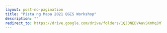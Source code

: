 ```yaml
---
layout: post-no-pagination
title: "Pista ng Mapa 2021 QGIS Workshop"
description: ""
redirect_to: https://drive.google.com/drive/folders/1QJ0NEDVAavSKmMqJMTiVkZmakv3Xnf8Y?usp=sharing
---
```

